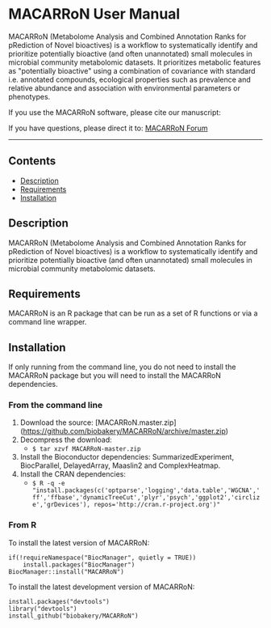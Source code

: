 

# MACARRoN User Manual #  
  
MACARRoN (Metabolome Analysis and Combined Annotation Ranks for pRediction of Novel bioactives) is a workflow to systematically identify and prioritize potentially bioactive (and often unannotated)
small molecules in microbial community metabolomic datasets. It prioritizes metabolic features as "potentially bioactive" using a combination of covariance with standard i.e. annotated compounds, ecological properties such as prevalence and relative abundance and association with environmental parameters or phenotypes.

If you use the MACARRoN software, please cite our manuscript: 

If you have questions, please direct it to:
[MACARRoN Forum](https://forum.biobakery.org/c/microbial-community-profiling/macarron)

--------------------------------------------
   
## Contents ##
* [Description](#description)
* [Requirements](#requirements)
* [Installation](#installation)

## Description

MACARRoN (Metabolome Analysis and Combined Annotation Ranks for pRediction of Novel bioactives) is a workflow to systematically identify and prioritize potentially bioactive (and often unannotated) small molecules in microbial community metabolomic datasets.

## Requirements

MACARRoN is an R package that can be run as a set of R functions or via a command line wrapper.
     
## Installation

If only running from the command line, you do not need to install the MACARRoN package but you will need to install the MACARRoN dependencies.

### From the command line ###

1. Download the source: [MACARRoN.master.zip] (https://github.com/biobakery/MACARRoN/archive/master.zip)
2. Decompress the download:
    * ``$ tar xzvf MACARRoN-master.zip``
3. Install the Bioconductor dependencies: SummarizedExperiment, BiocParallel, DelayedArray, Maaslin2 and ComplexHeatmap.
4. Install the CRAN dependencies:
    * ``$ R -q -e "install.packages(c('optparse','logging','data.table','WGCNA','ff','ffbase','dynamicTreeCut','plyr','psych','ggplot2','circlize','grDevices'), repos='http://cran.r-project.org')"``

### From R ###

To install the latest version of MACARRoN:

```{r, eval=FALSE}
if(!requireNamespace("BiocManager", quietly = TRUE))
    install.packages("BiocManager")
BiocManager::install("MACARRoN")
```
To install the latest development version of MACARRoN:

```{r, eval=FALSE}
install.packages("devtools")
library("devtools")
install_github("biobakery/MACARRoN")
```

